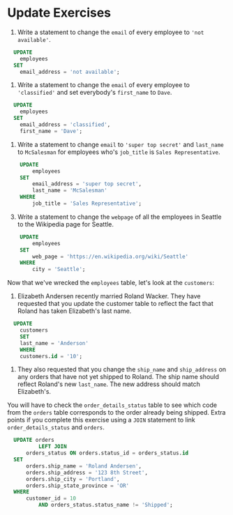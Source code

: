 # Update Exercises

1. Write a statement to change the `email` of every employee to `'not available'`.

```sql
  UPDATE 
    employees 
  SET 
    email_address = 'not available';
```

1. Write a statement to change the `email` of every employee to `'classified'` and set everybody's `first_name` to `Dave`.


```sql
  UPDATE 
    employees 
  SET 
    email_address = 'classified',
    first_name = 'Dave';
```

1. Write a statement to change `email` to `'super top secret'` and `last_name` to `McSalesman` for employees who's `job_title` is `Sales Representative`.

```sql
	UPDATE 
    	employees 
  	SET 
    	email_address = 'super top secret',
    	last_name = 'McSalesman'
	WHERE 
		job_title = 'Sales Representative';
```

3. Write a statement to change the `webpage` of all the employees in Seattle to the Wikipedia page for Seattle. 

```sql
	UPDATE 
    	employees 
  	SET 
    	web_page = 'https://en.wikipedia.org/wiki/Seattle'
	WHERE 
		city = 'Seattle';
```

Now that we've wrecked the `employees` table, let's look at the `customers`:

1. Elizabeth Andersen recently married Roland Wacker. They have requested that you update the customer table to reflect the fact that Roland has taken Elizabeth's last name. 

```sql
  UPDATE 
    customers
	SET 
    last_name = 'Anderson'
	WHERE 
    customers.id = '10'; 
```

1. They also requested that you change the `ship_name` and `ship_address` on any orders that have not yet shipped to Roland. The ship name should reflect Roland's new `last_name`. The new address should match Elizabeth's. 

You will have to check the `order_details_status` table to see which code from the `orders` table corresponds to the order already being shipped. Extra points if you complete this exercise using a `JOIN` statement to link `order_details_status` and `orders`.


```sql
  UPDATE orders
          LEFT JOIN
      orders_status ON orders.status_id = orders_status.id
  SET 
      orders.ship_name = 'Roland Andersen',
      orders.ship_address = '123 8th Street',
      orders.ship_city = 'Portland',
      orders.ship_state_province = 'OR'
  WHERE
      customer_id = 10
          AND orders_status.status_name != 'Shipped';
```
